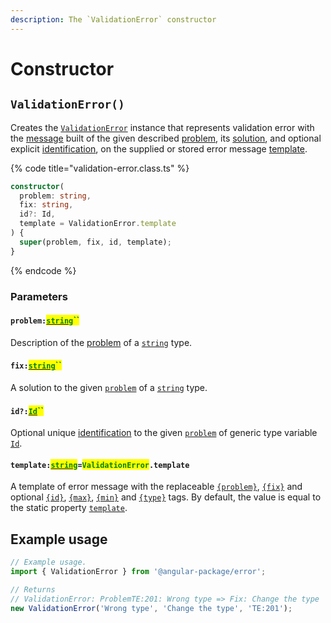 ```yaml
---
description: The `ValidationError` constructor
---
```


# Constructor

## `ValidationError()`

Creates the [`ValidationError`](broken-reference) instance that represents validation error with the [message](../commonerror/accessors/get-message.md) built of the given described [problem](constructor.md#problem-string), its [solution](constructor.md#fix-string), and optional explicit [identification](constructor.md#id-id), on the supplied or stored error message [template](constructor.md#template-string-error.template).

{% code title="validation-error.class.ts" %}
```typescript
constructor(
  problem: string,
  fix: string,
  id?: Id,
  template = ValidationError.template
) {
  super(problem, fix, id, template);
}
```
{% endcode %}

### Parameters

#### `problem:`[<mark style="color:green;">`string`</mark>](https://developer.mozilla.org/en-US/docs/Web/JavaScript/Reference/Global\_Objects/String)<mark style="color:green;">``</mark>

Description of the [problem](../getting-started/basic-concepts.md#problem) of a [`string`](https://developer.mozilla.org/en-US/docs/Web/JavaScript/Reference/Global\_Objects/String) type.

#### `fix:`[<mark style="color:green;">`string`</mark>](https://developer.mozilla.org/en-US/docs/Web/JavaScript/Reference/Global\_Objects/String)<mark style="color:green;">``</mark>

A solution to the given [`problem`](constructor.md#problem-string) of a [`string`](https://developer.mozilla.org/en-US/docs/Web/JavaScript/Reference/Global\_Objects/String) type.

#### `id?:`[<mark style="color:green;">`Id`</mark>](../commonerror/v-generic-type-variables.md#wrap-opening)<mark style="color:green;">``</mark>

Optional unique [identification](../getting-started/basic-concepts.md#identification) to the given [`problem`](constructor.md#problem-string) of generic type variable [`Id`](../commonerror/v-generic-type-variables.md#wrap-opening).

#### `template:`[<mark style="color:green;">`string`</mark>](https://developer.mozilla.org/en-US/docs/Web/JavaScript/Reference/Global\_Objects/String)`=`<mark style="color:green;">`ValidationError`</mark>`.template`

A template of error message with the replaceable [`{problem}`](../commonerror/properties/static-template.md#problem), [`{fix}`](../commonerror/properties/static-template.md#fix) and optional [`{id}`](../commonerror/properties/static-template.md#id), [`{max}`](../commonerror/properties/static-template.md#max), [`{min}`](../commonerror/properties/static-template.md#min) and [`{type}`](../commonerror/properties/static-template.md#type) tags. By default, the value is equal to the static property [`template`](../commonerror/properties/static-template.md).

## Example usage

```typescript
// Example usage.
import { ValidationError } from '@angular-package/error';

// Returns
// ValidationError: ProblemTE:201: Wrong type => Fix: Change the type
new ValidationError('Wrong type', 'Change the type', 'TE:201');
```
